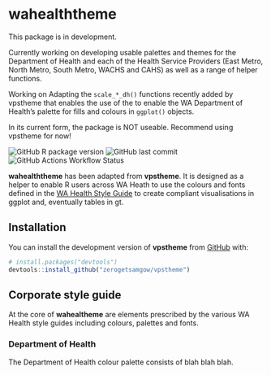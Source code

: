 
<!-- README.md is generated from README.Rmd. Please edit that file -->

# wahealththeme

This package is in development.

Currently working on developing usable palettes and themes for the
Department of Health and each of the Health Service Providers (East
Metro, North Metro, South Metro, WACHS and CAHS) as well as a range of
helper functions.

Working on Adapting the `scale_*_dh()` functions recently added by
vpstheme that enables the use of the to enable the WA Department of
Health’s palette for fills and colours in `ggplot()` objects.

In its current form, the package is NOT useable. Recommend using
vpstheme for now!

<!-- badges: start -->

![GitHub R package
version](https://img.shields.io/github/r-package/v/alivaughan/wa_doh_theme)
![GitHub last
commit](https://img.shields.io/github/last-commit/alivaughan/wa_doh_theme)
![GitHub Actions Workflow
Status](https://img.shields.io/github/actions/workflow/status/alivaughan/wa_doh_theme/r.yml)

<!-- badges: end -->

**wahealththeme** has been adapted from **vpstheme**. It is designed as
a helper to enable R users across WA Heath to use the colours and fonts
defined in the [WA Health Style
Guide](https://doh-healthpoint.hdwa.health.wa.gov.au/directory/OfficeOfTheDirectorGeneral/Communications/Documents/Style-Guide.pdf)
to create compliant visualisations in ggplot and, eventually tables in
gt.

## Installation

You can install the development version of **vpstheme** from
[GitHub](https://github.com/) with:

``` r
# install.packages("devtools")
devtools::install_github("zerogetsamgow/vpstheme")
```

## Corporate style guide

At the core of **wahealtheme** are elements prescribed by the various WA
Health style guides including colours, palettes and fonts.

### Department of Health

The Department of Health colour palette consists of blah blah blah.

